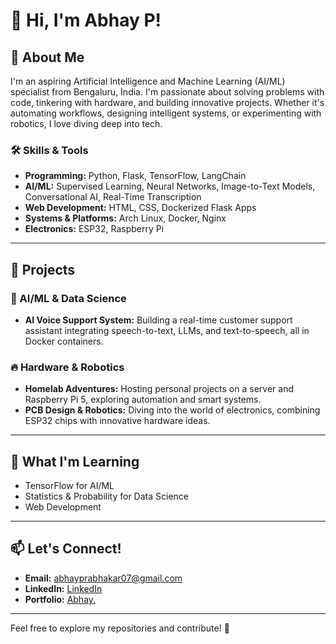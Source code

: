 # 👋 Hi, I'm Abhay P!

## 🌟 About Me  
I'm an aspiring Artificial Intelligence and Machine Learning (AI/ML) specialist from Bengaluru, India. I'm passionate about solving problems with code, tinkering with hardware, and building innovative projects. Whether it's automating workflows, designing intelligent systems, or experimenting with robotics, I love diving deep into tech.

### 🛠️ Skills & Tools  
- **Programming:** Python, Flask, TensorFlow, LangChain  
- **AI/ML:** Supervised Learning, Neural Networks, Image-to-Text Models, Conversational AI, Real-Time Transcription  
- **Web Development:** HTML, CSS, Dockerized Flask Apps  
- **Systems & Platforms:** Arch Linux, Docker, Nginx  
- **Electronics:** ESP32, Raspberry Pi  

---

## 🚀 Projects
### 🔧 AI/ML & Data Science  
- **AI Voice Support System:** Building a real-time customer support assistant integrating speech-to-text, LLMs, and text-to-speech, all in Docker containers.

### 🔥 Hardware & Robotics  
- **Homelab Adventures:** Hosting personal projects on a server and Raspberry Pi 5, exploring automation and smart systems.  
- **PCB Design & Robotics:** Diving into the world of electronics, combining ESP32 chips with innovative hardware ideas.  

---

## 🎯 What I'm Learning  
- TensorFlow for AI/ML  
- Statistics & Probability for Data Science  
- Web Development

---

## 📫 Let's Connect!  
- **Email:** abhayprabhakar07@gmail.com
- **LinkedIn:** [LinkedIn](https://www.linkedin.com/in/abhay-prabhakar/)
- **Portfolio:** [Abhay.](https://abhayprabhakar.dev)

---

Feel free to explore my repositories and contribute! 🚀  
